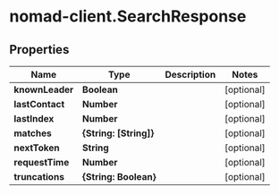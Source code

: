 # nomad-client.SearchResponse

## Properties

Name | Type | Description | Notes
------------ | ------------- | ------------- | -------------
**knownLeader** | **Boolean** |  | [optional] 
**lastContact** | **Number** |  | [optional] 
**lastIndex** | **Number** |  | [optional] 
**matches** | **{String: [String]}** |  | [optional] 
**nextToken** | **String** |  | [optional] 
**requestTime** | **Number** |  | [optional] 
**truncations** | **{String: Boolean}** |  | [optional] 


